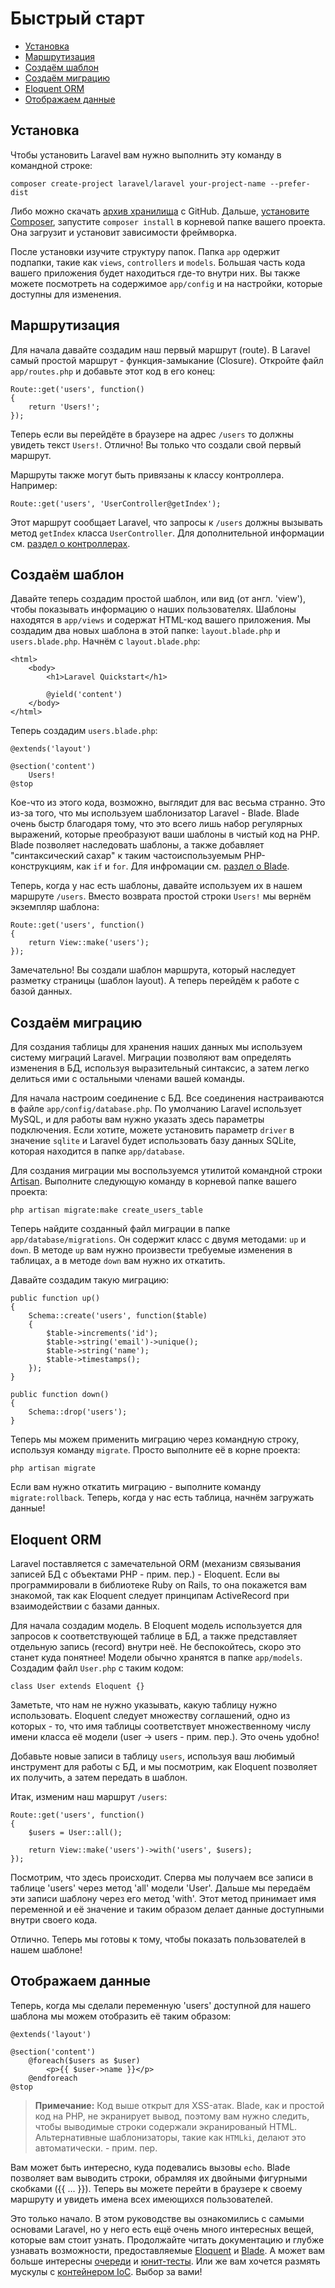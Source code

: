 # Быстрый старт

- [Установка](#installation)
- [Маршрутизация](#routing)
- [Создаём шаблон](#creating-a-view)
- [Создаём миграцию](#creating-a-migration)
- [Eloquent ORM](#eloquent-orm)
- [Отображаем данные](#displaying-data)

<a name="installation"></a>
## Установка

Чтобы установить Laravel вам нужно выполнить эту команду в командной строке:

	composer create-project laravel/laravel your-project-name --prefer-dist

Либо можно скачать [архив хранилища](https://github.com/laravel/laravel/archive/master.zip) с GitHub. Дальше, [установите Composer](http://getcomposer.org), запустите `composer install` в корневой папке вашего проекта. Она загрузит и установит зависимости фреймворка.

После установки изучите структуру папок. Папка `app` одержит подпапки, такие как `views`, `controllers` и `models`. Большая часть кода вашего приложения будет находиться где-то внутри них. Вы также можете посмотреть на содержимое `app/config` и на настройки, которые доступны для изменения.

<a name="routing"></a>
## Маршрутизация

Для начала давайте создадим наш первый маршрут (route). В Laravel самый простой маршрут - функция-замыкание (Сlosure). Откройте файл `app/routes.php` и добавьте этот код в его конец:

	Route::get('users', function()
	{
		return 'Users!';
	});

Теперь если вы перейдёте в браузере на адрес `/users` то должны увидеть текст `Users!`. Отлично! Вы только что создали свой первый маршрут.

Маршруты также могут быть привязаны к классу контроллера. Например:

	Route::get('users', 'UserController@getIndex');

Этот маршрут сообщает Laravel, что запросы к `/users` должны вызывать метод `getIndex` класса `UserController`. Для дополнительной информации см. [раздел о контроллерах](/docs/controllers).

<a name="creating-a-view"></a>
## Создаём шаблон

Давайте теперь создадим простой шаблон, или вид (от англ. 'view'), чтобы показывать информацию о наших пользователях. Шаблоны находятся в `app/views` и содержат HTML-код вашего приложения. Мы создадим два новых шаблона в этой папке: `layout.blade.php` и `users.blade.php`. Начнём с `layout.blade.php`:

	<html>
		<body>
			<h1>Laravel Quickstart</h1>

			@yield('content')
		</body>
	</html>

Теперь создадим `users.blade.php`:

	@extends('layout')

	@section('content')
		Users!
	@stop

Кое-что из этого кода, возможно, выглядит для вас весьма странно. Это из-за того, что мы используем шаблонизатор Laravel - Blade. Blade очень быстр благодаря тому, что это всего лишь набор регулярных выражений, которые преобразуют ваши шаблоны в чистый код на PHP. Blade позволяет наследовать шаблоны, а также добавляет "синтаксический сахар" к таким частоиспользуемым PHP-конструкциям, как `if` и `for`. Для инфромации см. [раздел о Blade](/docs/templates).

Теперь, когда у нас есть шаблоны, давайте используем их в нашем маршруте `/users`. Вместо возврата простой строки `Users!` мы вернём экземпляр шаблона:

	Route::get('users', function()
	{
		return View::make('users');
	});

Замечательно! Вы создали шаблон маршрута, который наследует разметку страницы (шаблон layout). А теперь перейдём к работе с базой данных.

<a name="creating-a-migration"></a>
## Создаём миграцию

Для создания таблицы для хранения наших данных мы используем систему миграций Laravel. Миграции позволяют вам определять изменения в БД, используя выразительный синтаксис, а затем легко делиться ими с остальными членами вашей команды.

Для начала настроим соединение с БД. Все соединения настраиваются в файле `app/config/database.php`. По умолчанию Laravel использует MySQL, и для работы вам нужно указать здесь параметры подключения. Если хотите, можете установить параметр `driver` в значение `sqlite` и Laravel будет использовать базу данных SQLite, которая находится в папке `app/database`.


Для создания миграции мы воспользуемся утилитой командной строки [Artisan](/docs/artisan). Выполните следующую команду в корневой папке вашего проекта:

	php artisan migrate:make create_users_table

Теперь найдите созданный файл миграции в папке `app/database/migrations`. Он содержит класс с двумя методами: `up` и `down`. В методе `up` вам нужно произвести требуемые изменения в таблицах, а в методе `down` вам нужно их откатить.

Давайте создадим такую миграцию:

	public function up()
	{
		Schema::create('users', function($table)
		{
			$table->increments('id');
			$table->string('email')->unique();
			$table->string('name');
			$table->timestamps();
		});
	}

	public function down()
	{
		Schema::drop('users');
	}

Теперь мы можем применить миграцию через командную строку, используя команду `migrate`. Просто выполните её в корне проекта:

	php artisan migrate

Если вам нужно откатить миграцию - выполните команду `migrate:rollback`. Теперь, когда у нас есть таблица, начнём загружать данные!

<a name="eloquent-orm"></a>
## Eloquent ORM

Laravel поставляется с замечательной ORM (механизм связывания записей БД с объектами PHP - прим. пер.) - Eloquent. Если вы программировали в библиотеке Ruby on Rails, то она покажется вам знакомой, так как Eloquent следует принципам ActiveRecord при взаимодействии с базами данных.

Для начала создадим модель. В Eloquent модель используется для запросов к соответствующей таблице в БД, а также представляет отдельную запись (record) внутри неё. Не беспокойтесь, скоро это станет куда понятнее! Модели обычно хранятся в папке `app/models`. Создадим файл `User.php` с таким кодом:

	class User extends Eloquent {}

Заметьте, что нам не нужно указывать, какую таблицу нужно использовать. Eloquent следует множеству соглашений, одно из которых - то, что имя таблицы соответствует множественному числу имени класса её модели (user -> users - прим. пер.). Это очень удобно!

Добавьте новые записи в таблицу `users`, используя ваш любимый инструмент для работы с БД, и мы посмотрим, как Eloquent позволяет их получить, а затем передать в шаблон.

Итак, изменим наш маршрут `/users`:

	Route::get('users', function()
	{
		$users = User::all();

		return View::make('users')->with('users', $users);
	});

Посмотрим, что здесь происходит. Сперва мы получаем все записи в таблице 'users' через метод 'all' модели 'User'. Дальше мы передаём эти записи шаблону через его метод 'with'. Этот метод принимает имя переменной и её значение и таким образом делает данные доступными внутри своего кода.

Отлично. Теперь мы готовы к тому, чтобы показать пользователей в нашем шаблоне!

<a name="displaying-data"></a>
## Отображаем данные 

Теперь, когда мы сделали переменную 'users' доступной для нашего шаблона мы можем отобразить её таким образом:

	@extends('layout')

	@section('content')
		@foreach($users as $user)
			<p>{{ $user->name }}</p>
		@endforeach
	@stop

> **Примечание:** Код выше открыт для XSS-атак. Blade, как и простой код на PHP, не экранирует вывод, поэтому вам нужно следить, чтобы выводимые строки содержали экранированый HTML. Альтернативные шаблонизаторы, такие как `HTMLki`, делают это автоматически. - прим. пер.

Вам может быть интересно, куда подевались вызовы `echo`. Blade позволяет вам выводить строки, обрамляя их двойными фигурными скобками ({{ ... }}). Теперь вы можете перейти в браузере к своему маршруту и увидеть имена всех имеющихся пользователей.

Это только начало. В этом руководстве вы ознакомились с самыми основами Laravel, но у него есть ещё очень много интересных вещей, которые вам стоит узнать. Продолжайте читать документацию и глубже узнавать возможности, предоставляемые [Eloquent](/docs/eloquent) и [Blade](/docs/templates). А может вам больше интересны [очереди](/docs/queues) и [юнит-тесты](/docs/testing). Или же вам хочется размять мускулы с [контейнером IoC](/docs/ioc). Выбор за вами!
